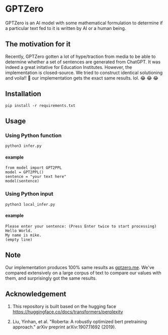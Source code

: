 # GPTZero

GPTZero is an AI model with some mathematical formulation to determine if a particular text fed to it is written by AI or a human being.

## The motivation for it

Recently, GPTZero gotten a lot of hype/traction from media to be able to determine whether a set of sentences are generated from ChatGPT. It was indeed a great initative for Education Institutes. However, the implementation is closed-source. We tried to construct identical solutioning and voila!! :tada: our implementation gets the exact same results. lol. :joy: :joy: :joy:

## Installation
```pip install -r requirements.txt```

## Usage
### Using Python function
```python3 infer.py```
#### example
```
from model import GPT2PPL
model = GPT2PPL()
sentence = "your text here"
model(sentence)
```  
### Using Python input
```python3 local_infer.py```
#### example
```
Please enter your sentence: (Press Enter twice to start processing)
Hello World.
My name is mike.
(empty line)
```

## Note
Our implementation produces 100% same results as <a href="https://gptzero.me">gptzero.me</a>. We've compared extensively on a large corpus of text to compare our values with them, and surprisingly got the same results.

## Acknowledgement
1. This repository is built based on the hugging face
https://huggingface.co/docs/transformers/perplexity

2. Liu, Yinhan, et al. "Roberta: A robustly optimized bert pretraining approach." arXiv preprint arXiv:1907.11692 (2019).
